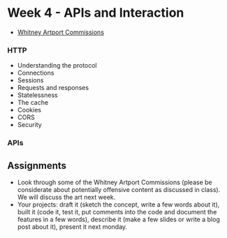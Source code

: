 # Week 4 - APIs and Interaction

- [Whitney Artport Commissions](https://whitney.org/artport/commissions)

### HTTP
- Understanding the protocol
- Connections
- Sessions
- Requests and responses
- Statelessness
- The cache
- Cookies
- CORS
- Security

### APIs

## Assignments
- Look through some of the Whitney Artport Commissions (please be considerate about potentially offensive content as discussed in class).\
We will discuss the art next week.
- Your projects: draft it (sketch the concept, write a few words about it), built it (code it, test it, put comments into the code and document the features in a few words), describe it (make a few slides or write a blog post about it), present it next monday.
